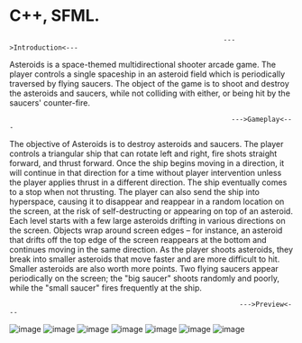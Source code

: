# C++, SFML.

                                                         --->Introduction<---

Asteroids is a space-themed multidirectional shooter arcade game. The player controls a single spaceship in an asteroid field which is periodically traversed by flying saucers. The object of the game is to shoot and destroy the asteroids and saucers, while not colliding with either, or being hit by the saucers' counter-fire.

                                                           --->Gameplay<---

The objective of Asteroids is to destroy asteroids and saucers. The player controls a triangular ship that can rotate left and right, fire shots straight forward, and thrust forward. Once the ship begins moving in a direction, it will continue in that direction for a time without player intervention unless the player applies thrust in a different direction. The ship eventually comes to a stop when not thrusting. The player can also send the ship into hyperspace, causing it to disappear and reappear in a random location on the screen, at the risk of self-destructing or appearing on top of an asteroid. Each level starts with a few large asteroids drifting in various directions on the screen. Objects wrap around screen edges – for instance, an asteroid that drifts off the top edge of the screen reappears at the bottom and continues moving in the same direction. As the player shoots asteroids, they break into smaller asteroids that move faster and are more difficult to hit. Smaller asteroids are also worth more points. Two flying saucers appear periodically on the screen; the "big saucer" shoots randomly and poorly, while the "small saucer" fires frequently at the ship.

                                                             --->Preview<---

![image](https://user-images.githubusercontent.com/86531927/153605662-4c1a4627-6ce4-4d6c-b534-22bfc81faf9b.png)
![image](https://user-images.githubusercontent.com/86531927/153605681-becb432f-df47-479e-91ce-d76cac833b9e.png)
![image](https://user-images.githubusercontent.com/86531927/153605709-28cf4857-304b-4fe6-9ec2-d721211d4fb3.png)
![image](https://user-images.githubusercontent.com/86531927/153605716-1a52b27c-edca-4f2f-8733-7664bb6e2ce0.png)
![image](https://user-images.githubusercontent.com/86531927/153605726-7ac7bef6-4a26-443e-ac7a-3a1458874838.png)
![image](https://user-images.githubusercontent.com/86531927/153605766-cf2e97b7-b055-4290-81e2-447879039888.png)
![image](https://user-images.githubusercontent.com/86531927/153605801-c55d88ce-8025-4111-be00-76f7a60621e0.png)
